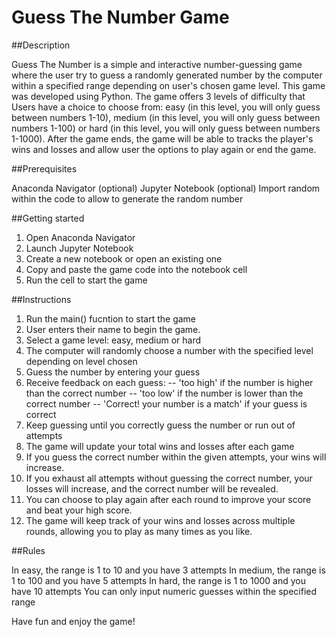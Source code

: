 # Guess The Number Game 

##Description

Guess The Number is a simple and interactive number-guessing game where the user try to guess a randomly
generated number by the computer within a specified range depending on user's chosen game level. This game was developed using Python. 
The game offers 3 levels of difficulty that Users have a choice to choose from: easy (in this level, you will only guess 
between numbers 1-10), medium (in this level, you will only guess between numbers 1-100) or hard (in this level, 
you will only guess between numbers 1-1000). After the game ends, the game will be able to tracks the player's 
wins and losses and allow user the options to play again or end the game. 

##Prerequisites

Anaconda Navigator (optional)
Jupyter Notebook (optional)
Import random within the code to allow to generate the random number

##Getting started

1. Open Anaconda Navigator
2. Launch Jupyter Notebook
3. Create a new notebook or open an existing one
4. Copy and paste the game code into the notebook cell
5. Run the cell to start the game

##Instructions

1. Run the main() fucntion to start the game
2. User enters their name to begin the game. 
3. Select a game level: easy, medium or hard
4. The computer will randomly choose a number with the specified level depending on level chosen
5. Guess the number by entering your guess
6. Receive feedback on each guess: 
 -- 'too high' if the number is higher than the correct number
 -- 'too low' if the number is lower than the correct number
 -- 'Correct! your number is a match' if your guess is correct
7. Keep guessing until you correctly guess the number or run out of attempts
8. The game will update your total wins and losses after each game
9. If you guess the correct number within the given attempts, your wins will increase.
10. If you exhaust all attempts without guessing the correct number, your losses will increase, 
and the correct number will be revealed.
11. You can choose to play again after each round to improve your score and beat your high score.
12. The game will keep track of your wins and losses across multiple rounds, allowing you to play 
as many times as you like.

##Rules

In easy, the range is 1 to 10 and you have 3 attempts
In medium, the range is 1 to 100 and you have 5 attempts
In hard, the range is 1 to 1000 and you have 10 attempts
You can only input numeric guesses within the specified range

Have fun and enjoy the game!

